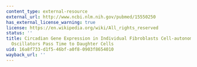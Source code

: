 ```yaml
---
content_type: external-resource
external_url: http://www.ncbi.nlm.nih.gov/pubmed/15550250
has_external_license_warning: true
license: https://en.wikipedia.org/wiki/All_rights_reserved
status: ''
title: Circadian Gene Expression in Individual Fibroblasts Cell-autonomous and Self-sustained
  Oscillators Pass Time to Daughter Cells
uid: 16a8f733-d1f5-46bf-a0f8-0903f8654010
wayback_url: ''
---
```

